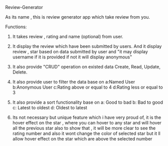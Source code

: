 Review-Generator

As its name , this is review generator app which take review from you.

Functions:
1. It takes review , rating and name (optional) from user.
2. It display the review which have been submitted by users. And it display review , star based on data submitted by user and "it may display username if it is provided if not it will display anonymous"
4. It also provide "CRUD" operation on existed data Create, Read, Update, Delete.
5. It also provide user to filter the data base on 
        a:Named User
        b:Anonymous User
        c:Rating above or equal to 4
        d:Rating less or equal to 3

6. It also provide a sort functionality base on 
        a: Good to bad
        b: Bad to good
        c: Latest to oldest
        d: Oldest to latest

7. Its not necessary but unique feature which i have very proud of, it is the hover effect on the star , where you can hover to any star and will hover all the previous star also to show that , it will be more clear to see the rating number and also it wont change the color of selected star but it ll allow hover effect on the star which are above the selected number
